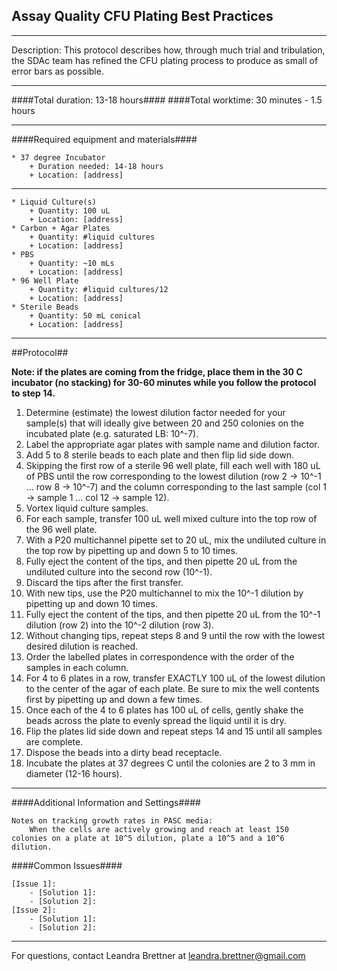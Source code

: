 Assay Quality CFU Plating Best Practices
----------------------------------------
- - - - - - - - - - - - - - - - - - - - - - - - - - - - - - - - - - - - - - - - - - - -
Description:
This protocol describes how, through much trial and tribulation, the SDAc team has refined the 
CFU plating process to produce as small of error bars as possible.
- - - - - - - - - - - - - - - - - - - - - - - - - - - - - - - - - - - - - - - - - - - -
####Total duration: 13-18 hours####
####Total worktime: 30 minutes - 1.5 hours
- - - - - - - - - - - - - - - - - - - - - - - - - - - - - - - - - - - - - - - - - - - -

####Required equipment and materials####



    * 37 degree Incubator
        + Duration needed: 14-18 hours
        + Location: [address]  
------

    * Liquid Culture(s)
        + Quantity: 100 uL
        + Location: [address]
    * Carbon + Agar Plates
        + Quantity: #liquid cultures
        + Location: [address]
    * PBS
        + Quantity: ~10 mLs
        + Location: [address]
    * 96 Well Plate
        + Quantity: #liquid cultures/12
        + Location: [address]
    * Sterile Beads
        + Quantity: 50 mL conical
        + Location: [address]
- - - - - - - - - - - - - - - - - - - - - - - - - - - - - - - - - - - - - - - - - - - - 

##Protocol##

**Note: if the plates are coming from the fridge, place them in the 30 C incubator (no stacking) for 30-60 minutes while you follow the protocol to step 14.**

1. Determine (estimate) the lowest dilution factor needed for your sample(s) that will 
ideally give between 20 and 250 colonies on the incubated plate (e.g. saturated LB: 10^-7).
2. Label the appropriate agar plates with sample name and dilution factor.
3. Add 5 to 8 sterile beads to each plate and then flip lid side down.
4. Skipping the first row of a sterile 96 well plate, fill each well with 180 uL of PBS
until the row corresponding to the lowest dilution (row 2 -> 10^-1 ... row 8 -> 10^-7)
and the column corresponding to the last sample (col 1 -> sample 1 ... col 12 -> sample
12).
5. Vortex liquid culture samples.
6. For each sample, transfer 100 uL well mixed culture into the top row of the 96 well
plate.
7. With a P20 multichannel pipette set to 20 uL, mix the undiluted culture in the top
row by pipetting up and down 5 to 10 times. 
8. Fully eject the content of the tips, and then pipette 20 uL from the undiluted
culture into the second row (10^-1).
9. Discard the tips after the first transfer.
10. With new tips, use the P20 multichannel to mix the 10^-1 dilution by pipetting up 
and down 10 times.
11. Fully eject the content of the tips, and then pipette 20 uL from the 10^-1
dilution (row 2) into the 10^-2 dilution (row 3).
12. Without changing tips, repeat steps 8 and 9 until the row with the lowest desired 
dilution is reached.
13. Order the labelled plates in correspondence with the order of the samples in each
column.
14. For 4 to 6 plates in a row, transfer EXACTLY 100 uL of the lowest dilution to the 
center of the agar of each plate. Be sure to mix the well contents first by pipetting
up and down a few times.
15. Once each of the 4 to 6 plates has 100 uL of cells, gently shake the beads across
the plate to evenly spread the liquid until it is dry.
16. Flip the plates lid side down and repeat steps 14 and 15 until all samples are 
complete.
17. Dispose the beads into a dirty bead receptacle.
18. Incubate the plates at 37 degrees C until the colonies are 2 to 3 mm in diameter
(12-16 hours).

- - - - - - - - - - - - - - - - - - - - - - - - - - - - - - - - - - - - - - - - - - - - 
    
    
####Additional Information and Settings####

    Notes on tracking growth rates in PASC media:
        When the cells are actively growing and reach at least 150 colonies on a plate at 10^5 dilution, plate a 10^5 and a 10^6 dilution. 


####Common Issues####

    [Issue 1]:
        - [Solution 1]:
        - [Solution 2]:
    [Issue 2]:
        - [Solution 1]:
        - [Solution 2]:
- - - - - - - - - - - - - - - - - - - - - - - - - - - - - - - - - - - - - - - - - - - - 
       
For questions, contact Leandra Brettner at leandra.brettner@gmail.com    
